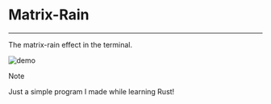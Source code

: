 # Matrix-Rain
-------------

The matrix-rain effect in the terminal.

![demo](./demo.gif)

> [!NOTE]
>
> Just a simple program I made while learning Rust!
